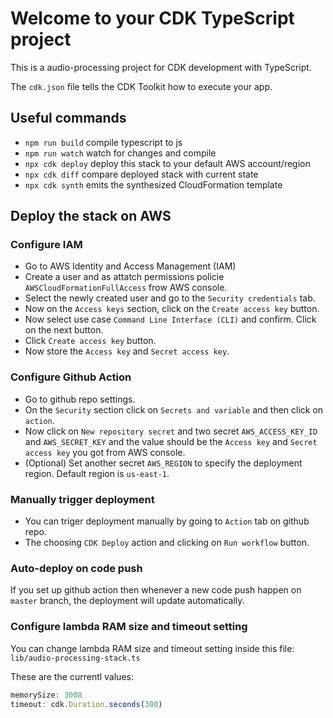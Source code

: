# Welcome to your CDK TypeScript project

This is a audio-processing project for CDK development with TypeScript.

The `cdk.json` file tells the CDK Toolkit how to execute your app.

## Useful commands

* `npm run build`   compile typescript to js
* `npm run watch`   watch for changes and compile
* `npx cdk deploy`  deploy this stack to your default AWS account/region
* `npx cdk diff`    compare deployed stack with current state
* `npx cdk synth`   emits the synthesized CloudFormation template

## Deploy the stack on AWS

### Configure IAM

- Go to AWS Identity and Access Management (IAM)
- Create a user and as attatch permissions policie `AWSCloudFormationFullAccess` frow AWS console.
- Select the newly created user and go to the `Security credentials` tab.
- Now on the `Access keys` section, click on the `Create access key` button.
- Now select use case `Command Line Interface (CLI)` and confirm. Click on the next button.
- Click `Create access key` button.
- Now store the `Access key` and `Secret access key`.

### Configure Github Action
- Go to github repo settings.
- On the `Security` section click on `Secrets and variable` and then click on `action`.
- Now click on `New repository secret` and two secret `AWS_ACCESS_KEY_ID` and `AWS_SECRET_KEY` and the value should be the `Access key` and `Secret access key` you got from AWS console.
- (Optional) Set another secret `AWS_REGION` to specify the deployment region. Default region is `us-east-1`.

### Manually trigger deployment
- You can triger deployment manually by going to `Action` tab on github repo.
- The choosing `CDK Deploy` action and clicking on `Run workflow` button.

### Auto-deploy on code push
If you set up github action then whenever a new code push happen on `master` branch, the deployment will update automatically.


### Configure lambda RAM size and timeout setting

You can change lambda RAM size and timeout setting inside this file: `lib/audio-processing-stack.ts`

These are the currentl values:
```js
memorySize: 3008
timeout: cdk.Duration.seconds(300)
```

